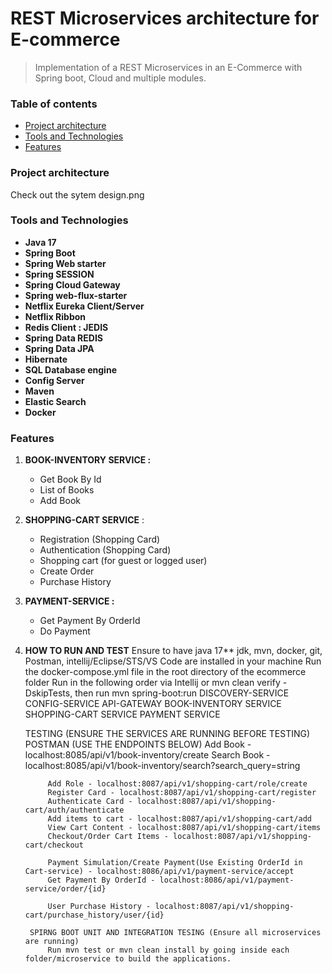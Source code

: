# REST Microservices architecture for E-commerce

> Implementation of a REST Microservices in an E-Commerce with Spring boot, Cloud and multiple modules.                

### Table of contents

- [Project architecture](#Project-architecture)
- [Tools and Technologies](#technologies)
- [Features](#features)

### Project architecture
 Check out the sytem design.png

### Tools and Technologies

- **Java 17**
- **Spring Boot** 
- **Spring Web starter** 
- **Spring SESSION** 
- **Spring Cloud Gateway** 
- **Spring web-flux-starter**  
- **Netflix Eureka Client/Server** 
- **Netflix Ribbon** 
- **Redis Client : JEDIS** 
- **Spring Data REDIS** 
- **Spring Data JPA** 
- **Hibernate** 
- **SQL Database engine** 
- **Config Server** 
- **Maven**
- **Elastic Search**
- **Docker**

### Features

1. **BOOK-INVENTORY SERVICE :**

   - Get Book By Id
   - List of Books
   - Add Book

2. **SHOPPING-CART SERVICE** :

   - Registration (Shopping Card)
   - Authentication (Shopping Card)
   - Shopping cart (for guest or logged user)
   - Create Order
   - Purchase History
   
1. **PAYMENT-SERVICE :**

   - Get Payment By OrderId
   - Do Payment

3. **HOW TO RUN AND TEST**
    Ensure to have java 17** jdk, mvn, docker, git, Postman, intellij/Eclipse/STS/VS Code are installed in your machine
    Run the docker-compose.yml file in the root directory of the ecommerce folder
    Run in the following order via Intellij or mvn clean verify -DskipTests, then run mvn spring-boot:run
        DISCOVERY-SERVICE
        CONFIG-SERVICE
        API-GATEWAY
        BOOK-INVENTORY SERVICE
        SHOPPING-CART SERVICE
        PAYMENT SERVICE
    
    TESTING (ENSURE THE SERVICES ARE RUNNING BEFORE TESTING)
        POSTMAN (USE THE ENDPOINTS BELOW)
            Add Book - localhost:8085/api/v1/book-inventory/create
            Search Book - localhost:8085/api/v1/book-inventory/search?search_query=string

            Add Role - localhost:8087/api/v1/shopping-cart/role/create
            Register Card - localhost:8087/api/v1/shopping-cart/register
            Authenticate Card - localhost:8087/api/v1/shopping-cart/auth/authenticate
            Add items to cart - localhost:8087/api/v1/shopping-cart/add
            View Cart Content - localhost:8087/api/v1/shopping-cart/items
            Checkout/Order Cart Items - localhost:8087/api/v1/shopping-cart/checkout

            Payment Simulation/Create Payment(Use Existing OrderId in Cart-service) - localhost:8086/api/v1/payment-service/accept
            Get Payment By OrderId - localhost:8086/api/v1/payment-service/order/{id}

            User Purchase History - localhost:8087/api/v1/shopping-cart/purchase_history/user/{id}

        SPIRNG BOOT UNIT AND INTEGRATION TESING (Ensure all microservices are running)
            Run mvn test or mvn clean install by going inside each folder/microservice to build the applications.


            

    






